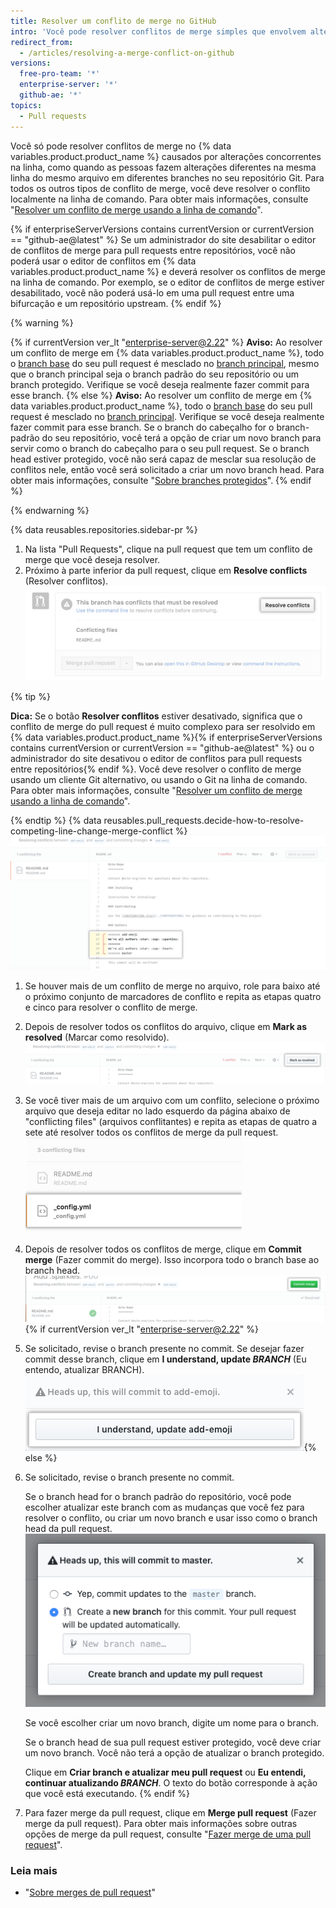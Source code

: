 ```yaml
---
title: Resolver um conflito de merge no GitHub
intro: 'Você pode resolver conflitos de merge simples que envolvem alterações concorrentes na linha usando o editor de conflitos.'
redirect_from:
  - /articles/resolving-a-merge-conflict-on-github
versions:
  free-pro-team: '*'
  enterprise-server: '*'
  github-ae: '*'
topics:
  - Pull requests
---
```


Você só pode resolver conflitos de merge no {% data variables.product.product_name %} causados por alterações concorrentes na linha, como quando as pessoas fazem alterações diferentes na mesma linha do mesmo arquivo em diferentes branches no seu repositório Git. Para todos os outros tipos de conflito de merge, você deve resolver o conflito localmente na linha de comando. Para obter mais informações, consulte "[Resolver um conflito de merge usando a linha de comando](/articles/resolving-a-merge-conflict-using-the-command-line/)".

{% if enterpriseServerVersions contains currentVersion or currentVersion == "github-ae@latest" %}
Se um administrador do site desabilitar o editor de conflitos de merge para pull requests entre repositórios, você não poderá usar o editor de conflitos em
{% data variables.product.product_name %} e deverá resolver os conflitos de merge na linha de comando. Por exemplo, se o editor de conflitos de merge estiver desabilitado, você não poderá usá-lo em uma pull request entre uma bifurcação e um repositório upstream.
{% endif %}

{% warning %}

{% if currentVersion ver_lt "enterprise-server@2.22" %}
**Aviso:** Ao resolver um conflito de merge em
{% data variables.product.product_name %}, todo o [branch base](/github/getting-started-with-github/github-glossary#base-branch) do seu pull request é mesclado no [branch principal](/github/getting-started-with-github/github-glossary#head-branch), mesmo que o branch principal seja o branch padrão do seu repositório ou um branch protegido. Verifique se você deseja realmente fazer commit para esse branch.
{% else %}
**Aviso:** Ao resolver um conflito de merge em
{% data variables.product.product_name %}, todo o [branch base](/github/getting-started-with-github/github-glossary#base-branch) do seu pull request é mesclado no [branch principal](/github/getting-started-with-github/github-glossary#head-branch). Verifique se você deseja realmente fazer commit para esse branch. Se o branch do cabeçalho for o branch-padrão do seu repositório, você terá a opção de criar um novo branch para servir como o branch do cabeçalho para o seu pull request. Se o branch head estiver protegido, você não será capaz de mesclar sua resolução de conflitos nele, então você será solicitado a criar um novo branch head. Para obter mais informações, consulte "[Sobre branches protegidos](/github/administering-a-repository/about-protected-branches)".
{% endif %}

{% endwarning %}

{% data reusables.repositories.sidebar-pr %}
1. Na lista "Pull Requests", clique na pull request que tem um conflito de merge que você deseja resolver.
1. Próximo à parte inferior da pull request, clique em **Resolve conflicts** (Resolver conflitos). ![Botão de resolução de conflitos de merge](/assets/images/help/pull_requests/resolve-merge-conflicts-button.png)

 {% tip %}

 **Dica:** Se o botão **Resolver conflitos** estiver desativado, significa que o conflito de merge do pull request é muito complexo para ser resolvido em {% data variables.product.product_name %}{% if enterpriseServerVersions contains currentVersion or currentVersion == "github-ae@latest" %} ou o administrador do site desativou o editor de conflitos para pull requests entre repositórios{% endif %}. Você deve resolver o conflito de merge usando um cliente Git alternativo, ou usando o Git na linha de comando. Para obter mais informações, consulte "[Resolver um conflito de merge usando a linha de comando](/articles/resolving-a-merge-conflict-using-the-command-line)".

 {% endtip %}
{% data reusables.pull_requests.decide-how-to-resolve-competing-line-change-merge-conflict %}
 ![Exemplo de exibição de conflito de merge com marcadores de conflito](/assets/images/help/pull_requests/view-merge-conflict-with-markers.png)
1. Se houver mais de um conflito de merge no arquivo, role para baixo até o próximo conjunto de marcadores de conflito e repita as etapas quatro e cinco para resolver o conflito de merge.
1. Depois de resolver todos os conflitos do arquivo, clique em **Mark as resolved** (Marcar como resolvido). ![Clique no botão marcar como resolvido](/assets/images/help/pull_requests/mark-as-resolved-button.png)
1. Se você tiver mais de um arquivo com um conflito, selecione o próximo arquivo que deseja editar no lado esquerdo da página abaixo de "conflicting files" (arquivos conflitantes) e repita as etapas de quatro a sete até resolver todos os conflitos de merge da pull request. ![Selecione o próximo arquivo conflitante, se aplicável](/assets/images/help/pull_requests/resolve-merge-conflict-select-conflicting-file.png)
1. Depois de resolver todos os conflitos de merge, clique em **Commit merge** (Fazer commit do merge). Isso incorpora todo o branch base ao branch head. ![Resolve merge conflicts button](/assets/images/help/pull_requests/merge-conflict-commit-changes.png){% if currentVersion ver_lt "enterprise-server@2.22" %}
1. Se solicitado, revise o branch presente no commit. Se desejar fazer commit desse branch, clique em **I understand, update _BRANCH_** (Eu entendo, atualizar BRANCH). ![Janela de confirmação do conflito de merge](/assets/images/help/pull_requests/merge-conflict-confirmation.png){% else %}
1. Se solicitado, revise o branch presente no commit.

   Se o branch head for o branch padrão do repositório, você pode escolher atualizar este branch com as mudanças que você fez para resolver o conflito, ou criar um novo branch e usar isso como o branch head da pull request. ![Solicitar a revisão do branch que será atualizado](/assets/images/help/pull_requests/conflict-resolution-merge-dialog-box.png)

   Se você escolher criar um novo branch, digite um nome para o branch.

   Se o branch head de sua pull request estiver protegido, você deve criar um novo branch. Você não terá a opção de atualizar o branch protegido.

   Clique em **Criar branch e atualizar meu pull request** ou **Eu entendi, continuar atualizando _BRANCH_**. O texto do botão corresponde à ação que você está executando.
{% endif %}
1. Para fazer merge da pull request, clique em **Merge pull request** (Fazer merge da pull request). Para obter mais informações sobre outras opções de merge da pull request, consulte "[Fazer merge de uma pull request](/articles/merging-a-pull-request/)".

### Leia mais

- "[Sobre merges de pull request](/articles/about-pull-request-merges)"

